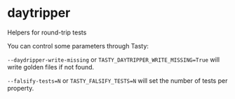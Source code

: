 # daytripper

Helpers for round-trip tests

You can control some parameters through Tasty:

`--daydripper-write-missing` or `TASTY_DAYTRIPPER_WRITE_MISSING=True` will write golden files if not found.

`--falsify-tests=N` or `TASTY_FALSIFY_TESTS=N` will set the number of tests per property.
